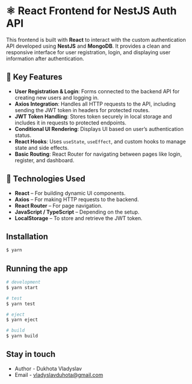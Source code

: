 # ⚛️ React Frontend for NestJS Auth API

This frontend is built with **React** to interact with the custom authentication API developed using **NestJS** and **MongoDB**. It provides a clean and responsive interface for user registration, login, and displaying user information after authentication.

## 🧩 Key Features

- **User Registration & Login**: Forms connected to the backend API for creating new users and logging in.
- **Axios Integration**: Handles all HTTP requests to the API, including sending the JWT token in headers for protected routes.
- **JWT Token Handling**: Stores token securely in local storage and includes it in requests to protected endpoints.
- **Conditional UI Rendering**: Displays UI based on user’s authentication status.
- **React Hooks**: Uses `useState`, `useEffect`, and custom hooks to manage state and side effects.
- **Basic Routing**: React Router for navigating between pages like login, register, and dashboard.

## 🚀 Technologies Used

- **React** – For building dynamic UI components.
- **Axios** – For making HTTP requests to the backend.
- **React Router** – For page navigation.
- **JavaScript / TypeScript** – Depending on the setup.
- **LocalStorage** – To store and retrieve the JWT token.

## Installation

```bash
$ yarn
```

## Running the app

```bash
# development
$ yarn start

# test
$ yarn test

# eject
$ yarn eject

# build
$ yarn build
```

## Stay in touch

- Author - Dukhota Vladyslav
- Email - vladyslavduhota@gmail.com
<!-- - Website - [https://nestjs.com](https://nestjs.com/) -->